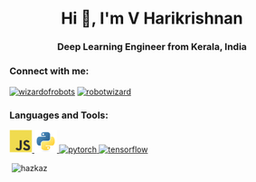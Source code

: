 <h1 align="center">Hi 👋, I'm V Harikrishnan</h1>
<h3 align="center">Deep Learning Engineer from Kerala, India</h3>

<h3 align="left">Connect with me:</h3>
<p align="left">
<a href="https://twitter.com/wizardofrobots" target="blank"><img align="center" src="https://cdn.jsdelivr.net/npm/simple-icons@3.0.1/icons/twitter.svg" alt="wizardofrobots" height="30" width="40" /></a>
<a href="https://linkedin.com/in/robotwizard" target="blank"><img align="center" src="https://cdn.jsdelivr.net/npm/simple-icons@3.0.1/icons/linkedin.svg" alt="robotwizard" height="30" width="40" /></a>
</p>

<h3 align="left">Languages and Tools:</h3>
<p align="left"> <a href="https://developer.mozilla.org/en-US/docs/Web/JavaScript" target="_blank"> <img src="https://raw.githubusercontent.com/devicons/devicon/master/icons/javascript/javascript-original.svg" alt="javascript" width="40" height="40"/> </a> <a href="https://www.python.org" target="_blank"> <img src="https://raw.githubusercontent.com/devicons/devicon/master/icons/python/python-original.svg" alt="python" width="40" height="40"/> </a> <a href="https://pytorch.org/" target="_blank"> <img src="https://www.vectorlogo.zone/logos/pytorch/pytorch-icon.svg" alt="pytorch" width="40" height="40"/> </a> <a href="https://www.tensorflow.org" target="_blank"> <img src="https://www.vectorlogo.zone/logos/tensorflow/tensorflow-icon.svg" alt="tensorflow" width="40" height="40"/> </a> </p>

<p>&nbsp;<img align="center" src="https://github-readme-stats.vercel.app/api?username=hazkaz&show_icons=true&locale=en" alt="hazkaz" /></p>

